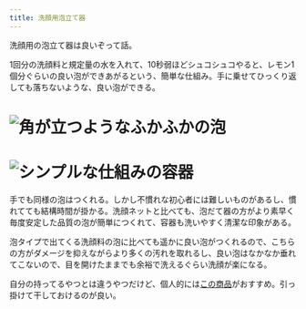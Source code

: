 ```yaml
---
title: 洗顔用泡立て器
---
```

洗顔用の泡立て器は良いぞって話。

1回分の洗顔料と規定量の水を入れて、10秒弱ほどシュコシュコやると、レモン1個分ぐらいの良い泡ができあがるという、簡単な仕組み。手に乗せてひっくり返しても落ちないような、良い泡ができる。

![](https://lh3.googleusercontent.com/docs/ADP-6oELF3B2Biw3L-5zl1M8Uwojea4FXGVNK3LloHBNYHc_UCaXCZl5GTfOHFm4uxlGNnkgOQDzXBn9nsXfYPKE-nS_byAtoHs4DSOB-fqfXgK9yts57_H8_wqcUNBh33pUva_dANn4pxV7lJqTmS-Roo_iAmViQ4NSZ-DtzkTdpgAhX6oYhTQgK--h5CsTanjuMx552vi1MzBQlIngLozkUUA2F5PxSvcL8ozRH4zRmtLTgEyADKjSTIsVY8RdIrAwMmMX-Q0DcViEWXYMdBkcm06SN79SxqvEFCRznl6tHjkpSQ_WC8E8CYzQ0FrMw8zirRuCW9prJry54hFxzj9YkAm3-qE1VM7TRX1f4nEcKOi3jIBf7yCmHS3Gi3v6RfJio_aWsepB0qBIvTYxT9xrpMT_FlJUxyMQ6Hh62oCtXqOs2HVloHG8bPUuP1-PHLrNdmDww1fYnThat6Yhi_m8DmzpDo8NdVbStOx3Ag78tjOhI-hdSWtMcsV9NiVn1U6CACXXHrtVEXElYtp5e-2TXekh3bM4EnbXQ4mf3lKFbCCtc4iu6ft9WnlCeZRj2TUObrzVqj-H6rup4LqKTPpIZaV2nlVZzQrZt0SlfB1PmLmqJqZeDV_egpv0KFsY5hVaLZ0wUkIh6dv5qPzhDnNKViN6QihnD0iINXS3ft-2xUCaYaXCONvaXBKZ1aTkEne0Jz0WGydx1r-h2IGgMbuVnTDzJr8FfCA2lnAwITKJeR9abwQt9q_t8YeqiqEHZxIYD40ZI2u1CSi-besi3iyTivCyyjlj2Xz5EE9SSLE4qA4rb_RIJZsEIdyus7EJ_LH8WXqariMOS6dSnJL5v3llRRMr7POOsdwl3SCm4YYHiLoQFla96JMXuZo4KvOzDg_iBnBKDd2PXh3rfeI59-ibVbUfPivevgV5oHSzQvjDYSgNPqwDtJD_0NLjaM0L0uxhaBKdeEdxmnxvAHT8tdBNvTZcgo36XBIKiXyMDNVtYLs7kPevk9gniVnwFm_GS26J4LDb35GQL4lCJIPmq16MFySpYDkddTtBZ8ixO9ZQjz_PivIpnh_vx2KAqMyJynk73JC_tq5bvf5TpOd6TvxtzR8czAxul15Gxq8opOYlfHawD3380ftXP96wYO0IcpUOd8L1yHToq_j-FjZ6nVRCNm-Je4Sk3mQ43fp2mTFOS6FOn5Zg__olg-vSgvKCKvAo-ft5GCU_Hz5_8_tPNVCLf_ADFqTj1NlPJI1CTtE72NxBZA6G "角が立つようなふかふかの泡")
================================================================================================================================================================================================================================================================================================================================================================================================================================================================================================================================================================================================================================================================================================================================================================================================================================================================================================================================================================================================================================================================================================================================================================================================================================================================================================================================================================================

![](https://lh3.googleusercontent.com/docs/ADP-6oGpqk3nxtOI12plU-bREvLkg3coz7SliAmF6aUz1LXBccU-vbE6_a0mB8_YRLKij-lS2Ah5BrqHTYpDjjdfpB-MlvNwyH3d1qFwCpBCbUMwqvMhoo40GG54ZJ03aRa_2CDDd7HulDUYpd55GUQ5NtT2M7S_voUYVy0a5USNcatRoIiV4gDubjlwKKrDRlMBx2K4nNdPS7d38OumKLktAWpT4w-Mt4LYncpE3jkJx-Exx6EjRLEE2tqpurMgoOvlpgszvCeNFRDRx0gyiiTjvI-mUwg9g6lUhZxcib_ePtQhjpAvJTGCa7FLKh0R65JvdJB-wbNdOYkjIQBm4BKXnwja-DsPI7hBe-76ErD2rW0EG9oxPvWmlNH43AyY2jm7mw4GsKAmDfB_2wiYrOvVei6ZowcGczAzY3h6Plf069qErwRqFyQuRz8e49pwYx-_VDOzgbiCFhhltYIWsiSMh3TmGHOeKWvSubxLCp9AfXpT8lyR7unyvTnIJoHnHd5J3IMTq6KcE_wmhabyX1YE1_BKxFHPNUzE_UuHy5JAvvJGxPpGhO5FhqGATw2H1z-8hy5u09oMnj7fTyKrPPet5TKaeyoKmWIXJ68EgR8unoBwsE2LyK4v3OKfHbRD7EWe63pUh1LWr1Fpj0mZGHK5w_GiwCu6lxyIX0TCbFsVVSet-Qtb1NNzjDmPVx5yBfWaMmoeehGspZIUkAJzLw2D9YNy4mDjYHKSWkkmaLEiDmZevuJzi8-r5QNBwTtFDlsr-0wL6FI6jMOCde9lLrCumzSxOTFnP58KPmGGV1L5gpa0zqmo7vLJMC-II-D89mqfba3TIR5-Z7Wb0JwcLXCQzUwTaRp5RDRdv4McnpQ4B6ummYT3-XWNF7Ad_ATrgqT0-OaocMoIL1u0BnXlCe76rKmT70BGE6Y4h8ATf3aTvhVsbrzyd2uD-L7tv_CvWil07t37ab9-1ouAN7r0bXm6D7D9pJ5dcSKt6i2-6nZ_3Ur1UwCbv-Rh7JdaNXKG0vErxI6z9ekO79w7FdWSsazEqadWalLIiK_5t807K6C_Ae54MURICBE371A3h364YFz_OmlsyYVLqiQscsiYOF_j9SuOZheO6d0hKoCyiYsnd-G4F5mSXJQ7Bb3FAeRaQVIgLGZgj7401EfFt1nGqj3Taon1e-zfVwwNrISqTJZ__-t1CBGUnLF1TNyK_1A5_k0jzjzKhUw06TdnI8PBB-dEmr8hmpyYN9Uq9Yk9jHR0707Bc8IU "シンプルな仕組みの容器")
==============================================================================================================================================================================================================================================================================================================================================================================================================================================================================================================================================================================================================================================================================================================================================================================================================================================================================================================================================================================================================================================================================================================================================================================================================================================================================================================================================================================

手でも同様の泡はつくれる。しかし不慣れな初心者には難しいものがあるし、慣れてても結構時間が掛かる。洗顔ネットと比べても、泡だて器の方がより素早く毎度安定した品質の泡が簡単につくれて、容器も洗いやすく清潔な印象がある。

泡タイプで出てくる洗顔料の泡に比べても遥かに良い泡がつくれるので、こちらの方がダメージを抑えながらより多くの汚れを取れるし、良い泡はなかなか垂れてこないので、目を開けたままでも余裕で洗えるぐらい洗顔が楽になる。

自分の持ってるやつとは違うやつだけど、個人的には[この商品](https://www.amazon.co.jp/dp/B09KMP9GDN)がおすすめ。引っ掛けて干しておけるのが良い。
